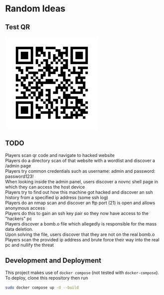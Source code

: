 # Random Ideas

## Test QR
![](./frame.png)

## TODO
Players scan qr code and navigate to hacked website \
Players do a directory scan of that website with a wordlist and discover a /admin page \
Players try common credentials such as username: admin and password: password123! \
When looking inside the admin panel, users discover a novnc shell page in which they can access the host device \
Players try to find out how this machine got hacked and discover an ssh history from a specified ip address (some ssh log) \
Players do an nmap scan and discover an ftp port (21) is open and allows anonymous access \
Players do this to gain an ssh key pair so they now have access to the "hackers" pc \
Players discover a bomb.o file which allegedly is responsible for the mass data deletion. \
Upon solving the file, users discover that they are not on the real bomb.o \
Players scan the provided ip address and brute force their way into the real pc and nullify the threat

## Development and Deployment
This project makes use of `docker compose` (not tested with `docker-compose`).
To deploy, clone this repository then run

```bash
sudo docker compose up -d --build
```
